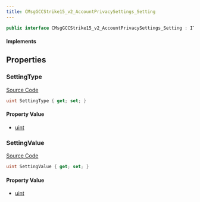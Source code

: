 ```yaml
---
title: CMsgGCCStrike15_v2_AccountPrivacySettings_Setting
---
```


```csharp
public interface CMsgGCCStrike15_v2_AccountPrivacySettings_Setting : ITypedProtobuf<CMsgGCCStrike15_v2_AccountPrivacySettings_Setting>, INativeHandle
```

#### Implements

## Properties

### SettingType

[Source Code](https://github.com/swiftly-solution/swiftlys2/blob/beta/managed/src/SwiftlyS2.Generated/Protobufs/Interfaces/CMsgGCCStrike15_v2_AccountPrivacySettings_Setting.cs#L13)

```csharp
uint SettingType { get; set; }
```

#### Property Value

- [uint](https://learn.microsoft.com/dotnet/api/system.uint32)

### SettingValue

[Source Code](https://github.com/swiftly-solution/swiftlys2/blob/beta/managed/src/SwiftlyS2.Generated/Protobufs/Interfaces/CMsgGCCStrike15_v2_AccountPrivacySettings_Setting.cs#L16)

```csharp
uint SettingValue { get; set; }
```

#### Property Value

- [uint](https://learn.microsoft.com/dotnet/api/system.uint32)

